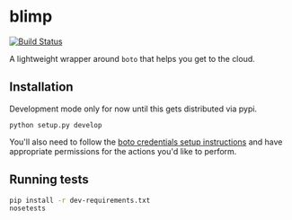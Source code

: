 # blimp

[![Build Status](https://travis-ci.org/lchi/blimp.svg?branch=master)](https://travis-ci.org/lchi/blimp)

A lightweight wrapper around `boto` that helps you get to the cloud.

## Installation

Development mode only for now until this gets distributed via pypi.

`python setup.py develop`

You'll also need to follow the [boto credentials setup instructions](http://boto3.readthedocs.io/en/latest/guide/configuration.html) and have appropriate permissions for the actions you'd like to perform.

## Running tests

```bash
pip install -r dev-requirements.txt
nosetests
```
